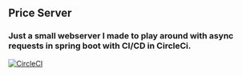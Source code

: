 ## Price Server

### Just a small webserver I made to play around with async requests in spring boot with CI/CD in CircleCi.

[![CircleCI](https://dl.circleci.com/status-badge/img/gh/briandidthat/price-server/tree/development.svg?style=svg)](https://dl.circleci.com/status-badge/redirect/gh/briandidthat/price-server/tree/development)